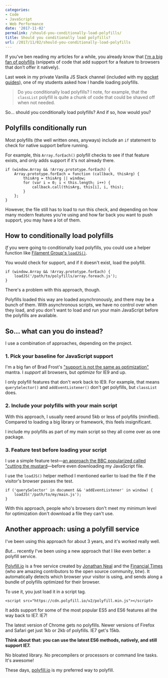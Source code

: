 ```yaml
---
categories:
- Code
- JavaScript
- Web Performance
date: '2017-11-02'
permalink: /should-you-conditionally-load-polyfills/
title: Should you conditionally load polyfills?
url: /2017/11/02/should-you-conditionally-load-polyfills
---
```


If you've ben reading my articles for a while, you already know that [I'm a big fan of polyfills](/why-i-love-polyfills/) (snippets of code that add support for a feature to browsers that don’t offer it natively).

Last week in my private Vanilla JS Slack channel (included with my [pocket guides](/guides/)), one of my students asked how I handle loading polyfills.

> Do you conditionally load polyfills? I note, for example, that the `classList` polyfill is quite a chunk of code that could be shaved off when not needed.

So... should you conditionally load polyfills? And if so, how would you?

## Polyfills conditionally run

Most polyfills (the well written ones, anyways) include an `if` statement to check for native support before running.

For example, this `Array.forEach()` polyfill checks to see if that feature exists, and only adds support if it's not already there.

```lang-js
if (window.Array && !Array.prototype.forEach) {
	Array.prototype.forEach = function (callback, thisArg) {
		thisArg = thisArg || window;
		for (var i = 0; i < this.length; i++) {
			callback.call(thisArg, this[i], i, this);
		}
	};
}
```

However, the file still has to load to run this check, and depending on how many modern features you're using and how far back you want to push support, you may have a lot of them.

## How to conditionally load polyfills

*If* you were going to conditionally load polyfills, you could use a helper function like [Filament Group's `loadJS()`](https://github.com/filamentgroup/loadJS/).

You would check for support, and if it doesn't exist, load the polyfill.

```lang-js
if (window.Array && !Array.prototype.forEach) {
	loadJS('/path/to/polyfills/array.foreach.js');
}
```

There's a problem with this approach, though.

Polyfills loaded this way are loaded asynchronously, and there may be a bunch of them. With asynchronous scripts, we have no control over when they load, and you don't want to load and run your main JavaScript before the polyfills are available.

## So... what can you do instead?

I use a combination of approaches, depending on the project.

### 1. Pick your baseline for JavaScript support

I'm a big fan of Brad Frost's ["support is not the same as optimization"](http://bradfrostweb.com/blog/mobile/support-vs-optimization/) mantra. I *support* all browsers, but *optimize* for IE9 and up.

I only polyfill features that don't work back to IE9. For example, that means `querySelector()` and `addEventListener()` don't get polyfills, but `classList` does.

### 2. Include your polyfills with your main script

With this approach, I usually need around 5kb or less of polyfills (minified). Compared to loading a big library or framework, this feels insignificant.

I include my polyfills as part of my main script so they all come over as one package.

### 3. Feature test before loading your script

I use a simple feature test&mdash;[an approach the BBC popularized called "cutting the mustard](http://responsivenews.co.uk/post/18948466399/cutting-the-mustard)&mdash;before even downloading my JavaScript file.

I use the `loadJS()` helper method I mentioned earlier to load the file if the visitor's browser passes the test.

```lang-js
if ('querySelector' in document && 'addEventListener' in window) {
    loadJS('/path/to/my/main.js');
}
```

With this approach, people who's browsers don't meet my minimum level for optimization don't download a file they can't use.

## Another approach: using a polyfill service

I've been using this approach for about 3 years, and it's worked really well.

*But*... recently I've been using a new approach that I like even better: a polyfill service.

[Polyfill.io](https://polyfill.io/) is a free service created by [Jonathan Neal](http://jonathantneal.github.io/) and the [Financial Times](https://www.ft.com/) (who are amazing contributors to the open source community, btw). It automatically detects which browser your visitor is using, and sends along a bundle of polyfills optimized for their browser.

To use it, you just load it in a script tag.

```lang-html
<script src="https://cdn.polyfill.io/v2/polyfill.min.js"></script>
```

It adds support for some of the most popular ES5 and ES6 features all the way back to IE7. IE7!

The latest version of Chrome gets no polyfills. Newer versions of Firefox and Safari get just 1kb or 2kb of polyfills. IE7 get's 15kb.

**Think about that: you can use the latest ES6 methods, natively, and still support IE7.**

No bloated library. No precompilers or processors or command line tasks. It's awesome!

These days, [polyfill.io](https://polyfill.io) is my preferred way to polyfill.